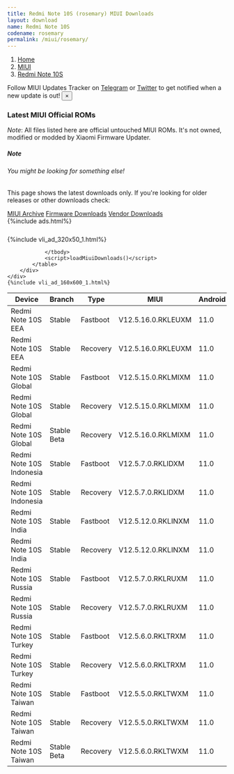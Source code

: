 ```yaml
---
title: Redmi Note 10S (rosemary) MIUI Downloads
layout: download
name: Redmi Note 10S
codename: rosemary
permalink: /miui/rosemary/
---
```

<nav aria-label="breadcrumb">
    <ol class="breadcrumb">
        <li class="breadcrumb-item"><a href="/">Home</a></li>
        <li class="breadcrumb-item"><a href="/miui/">MIUI</a></li>
        <li class="breadcrumb-item active" aria-current="page"><a href="/miui/rosemary/">Redmi Note 10S</a></li>
    </ol>
</nav>
<div class="alert alert-primary alert-dismissible fade show" role="alert">
    Follow MIUI Updates Tracker on <a href="https://t.me/MIUIUpdatesTracker" class="alert-link">Telegram</a>
     or <a href="https://twitter.com/MiFwUpdater" class="alert-link">Twitter</a> to get notified when a new update is out!
    <button type="button" class="close" data-dismiss="alert" aria-label="Close">
        <span aria-hidden="true">&times;</span>
    </button>
</div>

### Latest MIUI Official ROMs
*Note*: All files listed here are official untouched MIUI ROMs. It's not owned, modified or modded by Xiaomi Firmware Updater.
<div class="card">
  <div class="card-body">
    <h5 class="card-title">Note</h5>
    <h6 class="card-subtitle mb-2 text-muted">You might be looking for something else!</h6>
    <p class="card-text">This page shows the latest downloads only.
     If you're looking for older releases or other downloads check:</p>
    <a href="/archive/miui/rosemary/" class="card-link">MIUI Archive</a>
    <a href="/firmware/rosemary/" class="card-link">Firmware Downloads</a>
    <a href="/vendor/rosemary/" class="card-link">Vendor Downloads</a>
  </div>
</div>
{%include ads.html%}
<div class="row justify-content-center">
    <div class="col-10">
        <div class="table-responsive-md" style="margin-top: 25px;">
            {%include vli_ad_320x50_1.html%}
            <table id="miui" class="display dt-responsive nowrap compact table table-striped table-hover table-sm">
                <thead class="thead-dark">
                    <tr>
                        <th data-ref="device">Device</th>
                        <th data-ref="branch">Branch</th>
                        <th data-ref="type">Type</th>
                        <th data-ref="miui">MIUI</th>
                        <th data-ref="android">Android</th>
                        <th data-ref="size">Size</th>
                        <th data-ref="size">Date</th>
                        <th data-ref="link">Link</th>
                    </tr>
                </thead>
                <tbody>
                <tr><td>Redmi Note 10S EEA</td><td>Stable</td><td>Fastboot</td><td>V12.5.16.0.RKLEUXM</td><td>11.0</td><td>5.8 GB</td><td>2022-02-08</td><td><a href="/miui/rosemary/stable/V12.5.16.0.RKLEUXM/">Download</a></td></tr>
<tr><td>Redmi Note 10S EEA</td><td>Stable</td><td>Recovery</td><td>V12.5.16.0.RKLEUXM</td><td>11.0</td><td>2.8 GB</td><td>2022-02-12</td><td><a href="/miui/rosemary/stable/V12.5.16.0.RKLEUXM/">Download</a></td></tr>
<tr><td>Redmi Note 10S Global</td><td>Stable</td><td>Fastboot</td><td>V12.5.15.0.RKLMIXM</td><td>11.0</td><td>5.6 GB</td><td>2022-01-14</td><td><a href="/miui/rosemary/stable/V12.5.15.0.RKLMIXM/">Download</a></td></tr>
<tr><td>Redmi Note 10S Global</td><td>Stable</td><td>Recovery</td><td>V12.5.15.0.RKLMIXM</td><td>11.0</td><td>2.7 GB</td><td>2022-01-20</td><td><a href="/miui/rosemary/stable/V12.5.15.0.RKLMIXM/">Download</a></td></tr>
<tr><td>Redmi Note 10S Global</td><td>Stable Beta</td><td>Recovery</td><td>V12.5.16.0.RKLMIXM</td><td>11.0</td><td>2.7 GB</td><td>2022-04-02</td><td><a href="/miui/rosemary/stable beta/V12.5.16.0.RKLMIXM/">Download</a></td></tr>
<tr><td>Redmi Note 10S Indonesia</td><td>Stable</td><td>Fastboot</td><td>V12.5.7.0.RKLIDXM</td><td>11.0</td><td>5.1 GB</td><td>2022-01-19</td><td><a href="/miui/rosemary/stable/V12.5.7.0.RKLIDXM/">Download</a></td></tr>
<tr><td>Redmi Note 10S Indonesia</td><td>Stable</td><td>Recovery</td><td>V12.5.7.0.RKLIDXM</td><td>11.0</td><td>2.7 GB</td><td>2022-01-26</td><td><a href="/miui/rosemary/stable/V12.5.7.0.RKLIDXM/">Download</a></td></tr>
<tr><td>Redmi Note 10S India</td><td>Stable</td><td>Fastboot</td><td>V12.5.12.0.RKLINXM</td><td>11.0</td><td>3.9 GB</td><td>2022-02-08</td><td><a href="/miui/rosemary/stable/V12.5.12.0.RKLINXM/">Download</a></td></tr>
<tr><td>Redmi Note 10S India</td><td>Stable</td><td>Recovery</td><td>V12.5.12.0.RKLINXM</td><td>11.0</td><td>2.7 GB</td><td>2022-02-15</td><td><a href="/miui/rosemary/stable/V12.5.12.0.RKLINXM/">Download</a></td></tr>
<tr><td>Redmi Note 10S Russia</td><td>Stable</td><td>Fastboot</td><td>V12.5.7.0.RKLRUXM</td><td>11.0</td><td>5.2 GB</td><td>2022-01-20</td><td><a href="/miui/rosemary/stable/V12.5.7.0.RKLRUXM/">Download</a></td></tr>
<tr><td>Redmi Note 10S Russia</td><td>Stable</td><td>Recovery</td><td>V12.5.7.0.RKLRUXM</td><td>11.0</td><td>2.7 GB</td><td>2022-01-25</td><td><a href="/miui/rosemary/stable/V12.5.7.0.RKLRUXM/">Download</a></td></tr>
<tr><td>Redmi Note 10S Turkey</td><td>Stable</td><td>Fastboot</td><td>V12.5.6.0.RKLTRXM</td><td>11.0</td><td>4.9 GB</td><td>2022-01-19</td><td><a href="/miui/rosemary/stable/V12.5.6.0.RKLTRXM/">Download</a></td></tr>
<tr><td>Redmi Note 10S Turkey</td><td>Stable</td><td>Recovery</td><td>V12.5.6.0.RKLTRXM</td><td>11.0</td><td>2.7 GB</td><td>2022-01-26</td><td><a href="/miui/rosemary/stable/V12.5.6.0.RKLTRXM/">Download</a></td></tr>
<tr><td>Redmi Note 10S Taiwan</td><td>Stable</td><td>Fastboot</td><td>V12.5.5.0.RKLTWXM</td><td>11.0</td><td>4.3 GB</td><td>2021-12-13</td><td><a href="/miui/rosemary/stable/V12.5.5.0.RKLTWXM/">Download</a></td></tr>
<tr><td>Redmi Note 10S Taiwan</td><td>Stable</td><td>Recovery</td><td>V12.5.5.0.RKLTWXM</td><td>11.0</td><td>2.7 GB</td><td>2021-12-23</td><td><a href="/miui/rosemary/stable/V12.5.5.0.RKLTWXM/">Download</a></td></tr>
<tr><td>Redmi Note 10S Taiwan</td><td>Stable Beta</td><td>Recovery</td><td>V12.5.6.0.RKLTWXM</td><td>11.0</td><td>2.7 GB</td><td>2022-03-31</td><td><a href="/miui/rosemary/stable beta/V12.5.6.0.RKLTWXM/">Download</a></td></tr>

                </tbody>
                <script>loadMiuiDownloads()</script>
            </table>
        </div>
    </div>
    {%include vli_ad_160x600_1.html%}
</div>
